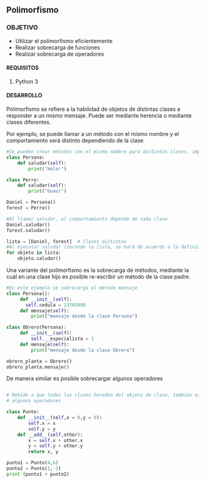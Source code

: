 
## Polimorfismo

### OBJETIVO

- Utilizar el polimorfismo eficientemente
- Realizar sobrecarga de funciones
- Realizar sobrecarga de operadores

#### REQUISITOS

1. Python 3

#### DESARROLLO

Polimorfismo se refiere a la habilidad de objetos de distintas clases a responder a un mismo mensaje. Puede ser mediante herencia o mediante clases diferentes.

Por ejemplo, se puede llamar a un método con el mismo nombre y el comportamiento será distinto dependiendo de la clase

```python
#Se pueden crear métodos con el mismo nombre para distintas clases, implicando un comportamiento distinto
class Persona:
    def saludar(self):
        print("Hola!")

class Perro:
    def saludar(self):
        print("Guau!")

Daniel = Persona()
forest = Perro()

#Al llamar saludar, el comportamiento depende de cada clase
Daniel.saludar()
forest.saludar()

lista = [Daniel, forest]  # Clases distintas
#Al ejecutar saludar iterando la lista, se hará de acuerdo a la definición para cada clase
for objeto in lista:
    objeto.saludar()

```
Una variante del polimorfismo es la sobrecarga de métodos, mediante la cuál en una clase hijo es posible re-escribir un método de la clase padre.

```python
#En este ejemplo se sobrecarga el método mensaje
class Persona():
     def __init__(self):
       self.cedula = 13765890
     def mensaje(self):
         print("mensaje desde la clase Persona")

class Obrero(Persona):
     def __init__(self):
         self.__especialista = 1
     def mensaje(self):
         print("mensaje desde la clase Obrero")

obrero_planta = Obrero()
obrero_planta.mensaje()

```
De manera similar es posible sobrecargar algunos operadores

```python

# Debido a que todas las clases heredan del objeto de clase, también es posible sobre cargar 
# algunos operadores

class Punto:
    def __init__(self,x = 0,y = 0):
        self.x = x
        self.y = y
    def __add__(self,other):
        x = self.x + other.x
        y = self.y + other.y
        return x, y

punto1 = Punto(4,6)
punto2 = Punto(1,-2)
print (punto1 + punto2)

```